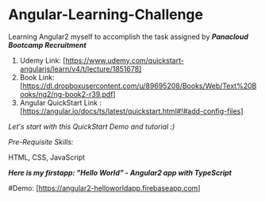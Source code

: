 # Angular-Learning-Challenge 



Learning Angular2 myself to accomplish the task assigned by **_Panacloud Bootcamp Recruitment_**



 1. Udemy Link: [https://www.udemy.com/quickstart-angularjs/learn/v4/t/lecture/1851678]
 2. Book Link: [https://dl.dropboxusercontent.com/u/89695208/Books/Web/Text%20Books/ng2/ng-book2-r39.pdf]
 3. Angular QuickStart Link : [https://angular.io/docs/ts/latest/quickstart.html#!#add-config-files]
 
 

*Let's start with this QuickStart Demo and tutorial :)*



 _Pre-Requisite Skills:_
 
 
 HTML, CSS, JavaScript
 
 
 **_Here is my firstapp: "Hello World" - Angular2 app with TypeScript_**
 
 
#Demo: [https://angular2-helloworldapp.firebaseapp.com]
